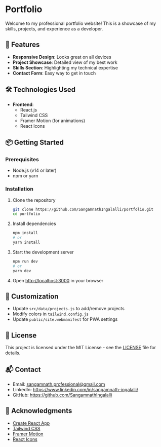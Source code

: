 # Portfolio

Welcome to my professional portfolio website! This is a showcase of my skills, projects, and experience as a developer.

## 🚀 Features

- **Responsive Design**: Looks great on all devices
- **Project Showcase**: Detailed view of my best work
- **Skills Section**: Highlighting my technical expertise
- **Contact Form**: Easy way to get in touch

## 🛠️ Technologies Used

- **Frontend**: 
  - React.js
  - Tailwind CSS
  - Framer Motion (for animations)
  - React Icons

## 📦 Getting Started

### Prerequisites
- Node.js (v14 or later)
- npm or yarn

### Installation

1. Clone the repository
   ```bash
   git clone https://github.com/SangamnathIngalalli/portfolio.git
   cd portfolio
   ```

2. Install dependencies
   ```bash
   npm install
   # or
   yarn install
   ```

3. Start the development server
   ```bash
   npm run dev
   # or
   yarn dev
   ```

4. Open [http://localhost:3000](http://localhost:3000) in your browser

## 🎨 Customization

- Update `src/data/projects.js` to add/remove projects
- Modify colors in `tailwind.config.js`
- Update `public/site.webmanifest` for PWA settings

## 📄 License

This project is licensed under the MIT License - see the [LICENSE](LICENSE) file for details.

## 📬 Contact

- Email: sangamnath.professional@gmail.com
- LinkedIn: https://www.linkedin.com/in/sangamnath-ingalalli/
- GitHub: https://github.com/SangamnathIngalalli

## 🙏 Acknowledgments

- [Create React App](https://create-react-app.dev/)
- [Tailwind CSS](https://tailwindcss.com/)
- [Framer Motion](https://www.framer.com/motion/)
- [React Icons](https://react-icons.github.io/react-icons/)
